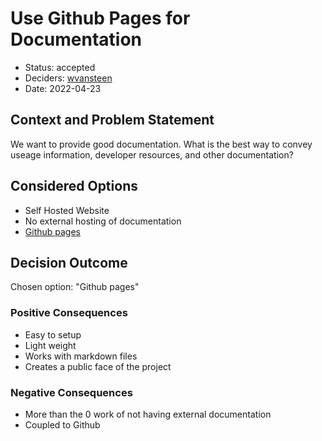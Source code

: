 # Use Github Pages for Documentation

* Status: accepted
* Deciders: [wvansteen](https://github.com/wvansteen)
* Date: 2022-04-23

## Context and Problem Statement

We want to provide good documentation. What is the best way to convey useage information, developer resources, and other documentation?

## Considered Options

* Self Hosted Website
* No external hosting of documentation
* [Github pages](https://pages.github.com)

## Decision Outcome

Chosen option: "Github pages"

### Positive Consequences

* Easy to setup
* Light weight
* Works with markdown files
* Creates a public face of the project

### Negative Consequences

* More than the 0 work of not having external documentation
* Coupled to Github
